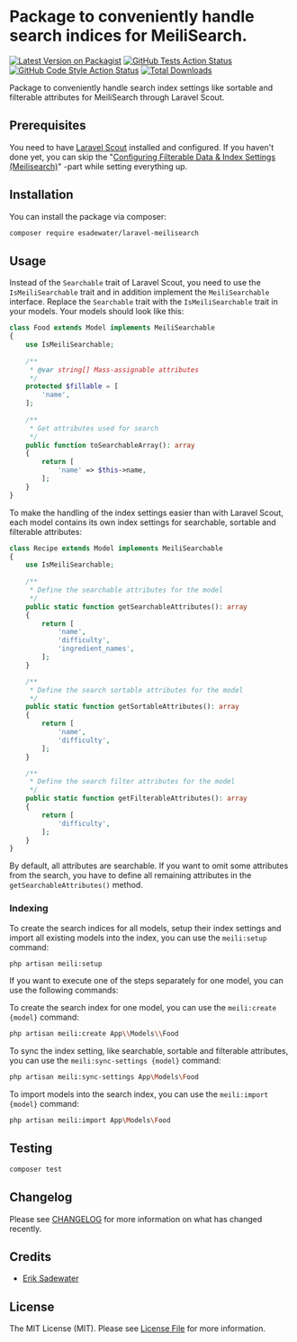 # Package to conveniently handle search indices for MeiliSearch.

[![Latest Version on Packagist](https://img.shields.io/packagist/v/esadewater/laravel-meilisearch.svg?style=flat-square)](https://packagist.org/packages/esadewater/laravel-meilisearch)
[![GitHub Tests Action Status](https://img.shields.io/github/actions/workflow/status/esadewater/laravel-meilisearch/run-tests.yml?branch=main&label=tests&style=flat-square)](https://github.com/esadewater/laravel-meilisearch/actions?query=workflow%3Arun-tests+branch%3Amain)
[![GitHub Code Style Action Status](https://img.shields.io/github/actions/workflow/status/esadewater/laravel-meilisearch/fix-php-code-style-issues.yml?branch=main&label=code%20style&style=flat-square)](https://github.com/esadewater/laravel-meilisearch/actions?query=workflow%3A"Fix+PHP+code+style+issues"+branch%3Amain)
[![Total Downloads](https://img.shields.io/packagist/dt/esadewater/laravel-meilisearch.svg?style=flat-square)](https://packagist.org/packages/esadewater/laravel-meilisearch)

Package to conveniently handle search index settings like sortable and filterable attributes for MeiliSearch through
Laravel Scout.

## Prerequisites

You need to have [Laravel Scout](https://laravel.com/docs/10.x/scout) installed and configured. If you haven't done
yet, you can skip
the "[Configuring Filterable Data & Index Settings (Meilisearch)](https://laravel.com/docs/10.x/scout#configuring-filterable-data-for-meilisearch)"
-part while setting everything up.

## Installation

You can install the package via composer:

```bash
composer require esadewater/laravel-meilisearch
```

## Usage

Instead of the `Searchable` trait of Laravel Scout, you need to use the `IsMeiliSearchable` trait and in addition
implement the `MeiliSearchable` interface. Replace the `Searchable` trait with the `IsMeiliSearchable` trait in your
models. Your models should look like this:

```php
class Food extends Model implements MeiliSearchable
{
    use IsMeiliSearchable;
    
    /**
     * @var string[] Mass-assignable attributes
     */
    protected $fillable = [
        'name',
    ];
    
    /**
     * Get attributes used for search
     */
    public function toSearchableArray(): array
    {
        return [
            'name' => $this->name,
        ];
    }
}
```

To make the handling of the index settings easier than with Laravel Scout, each model contains its own index settings
for searchable, sortable and filterable attributes:

```php
class Recipe extends Model implements MeiliSearchable
{
    use IsMeiliSearchable;
    
    /**
     * Define the searchable attributes for the model
     */
    public static function getSearchableAttributes(): array
    {
        return [
            'name',
            'difficulty',
            'ingredient_names',
        ];
    }

    /**
     * Define the search sortable attributes for the model
     */
    public static function getSortableAttributes(): array
    {
        return [
            'name',
            'difficulty',
        ];
    }

    /**
     * Define the search filter attributes for the model
     */
    public static function getFilterableAttributes(): array
    {
        return [
            'difficulty',
        ];
    }
}
```

By default, all attributes are searchable. If you want to omit some attributes from the search, you have to define all remaining attributes in the `getSearchableAttributes()` method.

### Indexing

To create the search indices for all models, setup their index settings and import all existing models into the index, you can use the `meili:setup` command:

```bash
php artisan meili:setup
```

If you want to execute one of the steps separately for one model, you can use the following commands:

To create the search index for one model, you can use the `meili:create {model}` command:

```bash
php artisan meili:create App\\Models\\Food
```

To sync the index setting, like searchable, sortable and filterable attributes, you can use the `meili:sync-settings {model}` command:

```bash
php artisan meili:sync-settings App\Models\Food
```

To import models into the search index, you can use the `meili:import {model}` command:

```bash
php artisan meili:import App\Models\Food
```

## Testing

```bash
composer test
```

## Changelog

Please see [CHANGELOG](CHANGELOG.md) for more information on what has changed recently.

## Credits

- [Erik Sadewater](https://github.com/esadewater)

## License

The MIT License (MIT). Please see [License File](LICENSE.md) for more information.
